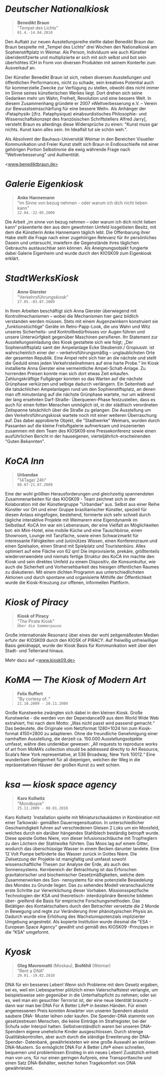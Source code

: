 # *Deutscher Nationalkiosk*

> **Benedikt Braun** \
> "Tempel des Lichts" \
> `01.4.-14.04.2010`
 

Den Auftakt zur neuen Ausstellungsreihe stellte dabei Benedikt Braun dar. Braun bespielte mit „Tempel des Lichts“ drei Wochen den Nationalkiosk am Sophienstiftplatz in Weimar. Als Person, Individuum wie auch Künstler überidentifzierte und multiplizierte er sich mit sich selbst und bot sein überhöhtes ICH in Form von diversen Produkten mit seinem Konterfei zum Ausverkauf an.

Der Künstler Benedikt Braun ist sich, neben diversen Ausstellungen und öffentlichen Performances, nicht zu schade, sein kreatives Potential auch für kommerzielle Zwecke zur Verfügung zu stellen, obwohl dies nicht immer im Sinne seines künstlerischen Werkes liegt. Dort drehen sich seine Gedanken mehr um Wahn, Freiheit, Revolution und eine bessere Welt. In diesem Zusammenhang gründete er 2007 »Weltverbesserung e.V. – Verein zur Bewusstseinsschärfung für eine bessere Welt«. Als Anhänger der ›Pataphysik‹ [(frz. Pataphysique) einabsurdistisches Philosophie- und Wissenschaftskonzept des französischen Schriftstellers Alfred Jarry], versteht Braun es allerdings diese Widersprüche zu einen: "Kunst muss gar nichts. Kunst kann alles sein. Im Idealfall tut sie schön weh.".

Als Absolvent der Bauhaus-Universität Weimar in den Bereichen Visueller Kommunikation und Freier Kunst stellt sich Braun in Endlosschleife mit einer gehörigen Portion Selbstironie die ewig währende Frage nach "Weltverbesserung" und Authentität.

<www.benediktbraun.de>

# *Galerie Eigenkiosk*

> **Anke Hannemann** \
> "im Sinne von bezug nehmen - oder warum ich dich nicht lieben kann" \
> `22.04.-22-05.2009`


Die Arbeit „im sinne von bezug nehmen – oder warum ich dich nicht lieben kann“ präsentierte den aus dem gewohnten Umfeld losgelösten Besitz, mit dem die Künstlerin Anke Hannemann täglich lebt. Die Offenbarung ihrer Habe stellt die Frage nach einer zugehörigen Relevanz für ihr persönliches Dasein und untersucht, inwiefern die Gegenstände ihres täglichen Gebrauchs austauschbar sein können. Als Aneignungsobjekt fungierte dabei Galerie Eigenheim und wurde durch den KIOSK09 zum Eigenkiosk erklärt.


# *StadtWerksKiosk*

> **Anne Gierster** \
> "Verkehrsführungskiosk" \
> `27.05.-03.07.2009`


In Ihren Arbeiten beschäftigt sich Anna Gierster überwiegend mit Kontrollmechanismen – wobei die Mechanismen hier ganz bildlich verstanden werden müssen. Stets mit einem Augenzwinkern konstruiert sie „funktionstüchtige“ Geräte im Retro-Papp-Look, die uns Wahn und Witz unseres Sicherheits- und Kontrollbedürfnisses vor Augen führen und unsere Unterwürfgkeit gegenüber Maschinen persifieren. Ihr Statement zur Ausstellungseinladung des Kiosk gestaltete sich wie folgt; 
„Der Sophienstiftsplatz samt der Ampelanlage Ecke Steubenstr./ Gropiusstr. ist wahrscheinlich einer der – verkehrsführungsmäßig – unglaublichsten Orte der gesamten Republik. Eine Ampel reiht sich hier an die nächste und stellt die Geduld eines jeden Verkehrsteilnehmers auf eine harte Probe.“ Im Kiosk installierte Anna Gierster eine vermeintliche Ampel-Schalt-Anlage. Zu horrenden Preisen konnte man sich dort etwas Zeit erkaufen. Zahlungskräftige Fußgänger konnten so das Warten auf die nächste Grünphase verkürzen und selbige dadurch verlängern. Ein Seitenhieb auf die tatsächlichen Ampelanlagen rund um den Sophienstiftsplatz, an denen man oft minutenlang auf die nächste Grünphase wartete, nur um während der lang ersehnten Darf-Straße- Überqueren-Phase festzustellen, dass es auch für einen fotten Menschen unmöglich ist, in der städtisch verordneten Zeitspanne tatsächlich über die Straße zu gelangen. Die Ausstellung um den Verkehrsführungskiosk wartete noch mit einer weiteren Überraschung auf. Das dabei approbierte Objekt, die "Stadtwerke" Weimars, wurden durch Passanten auf die kleine Freiluftgalerie aufmerksam und inszenierten zusammen mit dem Team des KIOSK09 eine Pressekonferenz sowie einen ausführlichen Bericht in der hauseigenen, vierteljährlich-erscheinenden "Guten Bekannten".

# *KoCA Inn*

> **Urbandae** \
> "14Tage/ 24h" \
> `08.07-21.07.2009`


Eine der wohl größten Herausforderungen und gleichzeitig spannendsten Zusammenarbeiten für das KIOSK09 - Team zeichnet sich in der Kolaboration mit der Künstlergruppe "Urbandae" aus.
Selbst aus einer Reihe Künstler vor Ort und einer Gruppe brasilianischer Künstler, speziell für diesen Anlass eingefogen, bestehend, formierte sich sehr schnell durch tägliche interaktive Projekte mit Weimarern eine Eigendynamik im Selbstlauf.
KoCA Inn war ein Lebensraum, der eine Vielfalt an Möglichkeiten bot:
ein Mini-Hotel, eine mobile Küche und eine Tauschbörse, einen Showroom, Lounge mit Tanzfäche, sowie einen Schwarzmarkt für interessante Fähigkeiten und (un)nützes Wissen, einen Konferenzraum und einen Spielsalon, einen Strand mit Spielplatz und Touristenbüro.
Alles optimiert auf eine Fläche von 62 qm!
Die improvisierte, prekäre, größtenteils wiederverwendete und niemals fertige Struktur des KoCA Inn machte den Kiosk und sein direktes Umfeld zu einem Dispositiv, die Konsumkultur, wie auch die Sicherheit und Vorhersehbarkeit des hiesigen öffentlichen Raumes zu diskutieren. Mit einem dichten Programm aus unterschiedlichsten Aktionen und durch spontane und organisierte Mithilfe der Öffentlichkeit wurde die Kiosk-Kreuzung zur offenen, informellen Plattform.

# *Kiosk of Piracy*

> **Kiosk of Piracy** \
> "The Pirate Kiosk" \
> `Über die Sommerpause`

Große internationale Resonanz über eines der wohl zeitgemäßesten Medien erfuhr der KIOSK09 durch den KIOSK of PIRACY. Auf freiwillig unfreiwilliger Basis gekidnappt, wurde der Kiosk Basis für Kommunikation weit über den Stadt- und Tellerrand hinaus.

Mehr dazu auf <www.kiosk09.de>

# *KoMA — The Kiosk of Modern Art*

> **Felix Ruffert** \
> "By cortesy of.." \
> `21.10.2009 - 20.11.2009`


Große Kunstwerke zwängten sich dabei in den kleinen Kiosk. Große Kunstwerke - die werden von der Dependance09 aus dem World Wide Web extrahiert, frei nach dem Motto: „Was nicht passt wird passend gemacht.“ Das bedeutete, die Originale vom Netzformat 1280×1024 hin zum Kiosk-format 4150×2800 zu adaptieren. Ohne die freundliche Genehmigung einer namhaften Ausstellung, die derzeit ca. 150.000 Ausstellungsobjekte umfasst, währe dies undenkbar gewesen: „All requests to reproduce works of art from MoMA‘s collection should be addressed directly to Art Resource, Scala‘s New York representative, at 536 Broadway, New York 10012.“ Eine wunderbare Gelegenheit für all diejenigen, welchen der Weg in die repräsentativen Häuser der großen Kunst zu weit schien.


# *ksa — kiosk space agency*

> **Karo Kollwitz** \
> "Mondkopie" \
> `25.11.2009 - 08.01.2010`


Karo Kollwitz ́ Installation spielte mit Miniaturschaukästen in Kombination mit einer Tarkowski- gemäßen Dauerregensituation. In unterschiedlicher Geschwindigkeit fuhren auf verschiedenen Gleisen 2 Loks um ein Moosfeld, welches durch ein darüber hängendes Stahlblech beständig betropft wurde. Diese speiste Gottes Niere, von dieser Infusionsschläuche mit Tropfreglern zu den Löchern der Stahlwolke führten.
Das Moos lag auf einem Gitter, wodurch das überschüssige Wasser in einem Becken darunter landete. Eine 12 Volt Pumpe beförderte das Wasser zurück in Gottes Niere.
Die Zielsetzung der Projekte ist manigfaltig und umfasst sowohl wissenschaftliche Thesen zur Analyse der Erde, als auch des Sonnensystems. Kernbereich der Betrachtung ist das Erforschen gravitatorischer und biochemischer Gesetzmäßigkeiten, welche dem Zusammenwirken des Son- nensystems für eine potenzielle Besiedelung des Mondes zu Grunde liegen. Das zu sehendes Modell veranschaulichte erste Schritte zur Verwirklichung dieser Vorhaben. Missionsspezifsche Technologien der KSA und theoretisch- interdiziplinäre Bereiche bildeten über- greifend die Basis für empirische Forschungsmethoden. Das Betätigen des Kontaktschalters durch den Betrachter versetzte die 2 Monde in Bewegung und regte zur Veränderung ihrer phänotypischen Physis an. Dadurch wurde eine Erhöhung des Wachstumspotenzials implizierter Umgebung angestrebt.
Als kopierte Institution wurde diesmal die "ESA - European Space Agency" gewählt und gemäß des KIOSK09 -Prinzipes in die "KSA" umgeformt.


# *Kyosk*

> **Oleg Mavromatti** (Moskau), **BioNihil** (Weimar) \
> "Rent a DNA" \
> `20.01.-19.02.2010`


DNA für ein besseres Leben!
Wenn sich Probleme mit dem Gesetz ergaben, sei es, weil ein Liebespartner plötzlich einen Vaterschaftstest verlangte, um beispielsweise sein gegenüber in die Unterhaltspficht zu nehmen; oder sei es, weil man ein gesuchter Terrorist ist, der eine neue Identität braucht -
dann war man bei DNA For A Better Life® in besten Händen. Für einen angemessenen Preis konnten Anwärter von unseren Spendern absolut saubere DNA- Muster leihen oder kaufen. Die Spender-DNA stammte von gesetzestreuen Menschen, die keine Einträge im Strafregister, bei der Schufa oder Interpol hatten. Selbstverständlich waren bei unseren DNA-Spendern eigene uneheliche Kinder ausgeschlossen. Durch strenge Qualitätskontrollen, aber auch durch die ständige Erweiterung der DNA-Spender- Datenbank, gewährleisteten wir eine große Auswahl an seriösen DNA-Mustern. So ermöglicht DNA For A Better Life® einen schnellen, bequemen und problemlosen Einstieg in ein neues Leben! Zusätzlich erhielt man von uns, für nur einen geringen Aufpreis, eine Transporttasche und einen Satz DNA-Behälter, welcher hohen Tragekomfort von DNA gewährleistet.
